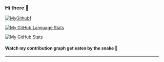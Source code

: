 ### Hi there 👋
[![MyGithub1](https://github-readme-streak-stats.herokuapp.com/?user=Ta5r&theme=dark)]()

[![My GitHub Language Stats](https://github-readme-stats.vercel.app/api/top-langs/?username=Ta5r&langs_count=5&theme=tokyonight)]()

[![My GitHub Stats](https://github-readme-stats.vercel.app/api/?username=Ta5r&count_private=true&theme=tokyonight&showicons=true)]()


<h4>Watch my contribution graph get eaten by the snake 🐍</h4>
<hr>

